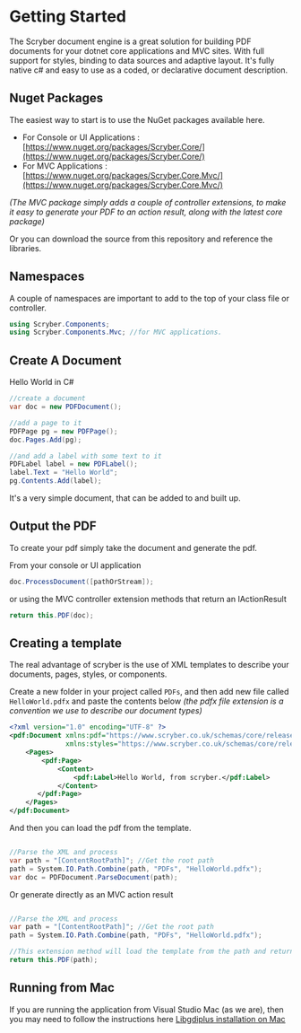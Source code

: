 # Getting Started

The Scryber document engine is a great solution for building PDF documents for your dotnet core applications and MVC sites. With full support for styles, binding to data sources and adaptive layout. It's fully native c# and easy to use as a coded, or declarative document description.

## Nuget Packages

The easiest way to start is to use the NuGet packages available here. 

* For Console or UI Applications : [https://www.nuget.org/packages/Scryber.Core/](https://www.nuget.org/packages/Scryber.Core/)
* For MVC Applications : [https://www.nuget.org/packages/Scryber.Core.Mvc/](https://www.nuget.org/packages/Scryber.Core.Mvc/)

_(The MVC package simply adds a couple of controller extensions, to make it easy to generate your PDF to an action result, along with the latest core package)_

Or you can download the source from this repository and reference the libraries.

## Namespaces

A couple of namespaces are important to add to the top of your class file or controller.

```csharp
using Scryber.Components;
using Scryber.Components.Mvc; //for MVC applications.
```

## Create A Document

Hello World in C#

```csharp
//create a document
var doc = new PDFDocument();

//add a page to it
PDFPage pg = new PDFPage();
doc.Pages.Add(pg);

//and add a label with some text to it
PDFLabel label = new PDFLabel();
label.Text = "Hello World";
pg.Contents.Add(label);
```

It's a very simple document, that can be added to and built up.

## Output the PDF

To create your pdf simply take the document and generate the pdf.

From your console or UI application

```csharp
doc.ProcessDocument([pathOrStream]);
```

or using the MVC controller extension methods that return an IActionResult

```csharp
return this.PDF(doc);
```

## Creating a template

The real advantage of scryber is the use of XML templates to describe your documents, pages, styles, or components.

Create a new folder in your project called `PDFs`, and then add new file called `HelloWorld.pdfx` and paste the contents below _(the pdfx file extension is a convention we use to describe our document types)_

```xml
<?xml version="1.0" encoding="UTF-8" ?>
<pdf:Document xmlns:pdf="https://www.scryber.co.uk/schemas/core/release/v1/Scryber.Components.xsd"
              xmlns:styles="https://www.scryber.co.uk/schemas/core/release/v1/Scryber.Styles.xsd">
    <Pages>
        <pdf:Page>
            <Content>
                <pdf:Label>Hello World, from scryber.</pdf:Label>
            </Content>
       </pdf:Page>
    </Pages>
</pdf:Document>
```
And then you can load the pdf from the template.

```csharp

//Parse the XML and process
var path = "[ContentRootPath]"; //Get the root path
path = System.IO.Path.Combine(path, "PDFs", "HelloWorld.pdfx");
var doc = PDFDocument.ParseDocument(path);

```

Or generate directly as an MVC action result

```csharp

//Parse the XML and process
var path = "[ContentRootPath]"; //Get the root path
path = System.IO.Path.Combine(path, "PDFs", "HelloWorld.pdfx");

//This extension method will load the template from the path and return a processed PDF inline
return this.PDF(path);

```


## Running from Mac

If you are running the application from Visual Studio Mac (as we are), then you may need to follow the instructions here [Libgdiplus installation on Mac](libgdiplus)
